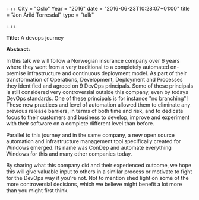 +++
City = "Oslo"
Year = "2016"
date = "2016-06-23T10:28:07+01:00"
title = "Jon Arild Torresdal"
type = "talk"

+++

<div class="col-12">
  <p><strong>Title:</strong>
A devops journey
</p>

<p><strong>Abstract:</strong></p>

<p>In this talk we will follow a Norwegian insurance company over 6 years where they went from a very traditional to a completely automated on-premise infrastructure and continuous deployment model. As part of their transformation of Operations, Development, Deployment and Processes they identified and agreed on 9 DevOps principals. Some of these principals is still considered very controversial outside this company, even by todays DevOps standards. One of these principals is for instance "no branching"! These new practices and level of automation allowed them to eliminate any previous release barriers, in terms of both time and risk, and to dedicate focus to their customers and business to develop, improve and experiment with their software on a complete different level than before.</p>

<p>Parallel to this journey and in the same company, a new open source automation and infrastructure management tool specifically created for Windows emerged. Its name was ConDep and automate everything Windows for this and many other companies today.</p>

<p>By sharing what this company did and their experienced outcome, we hope this will give valuable input to others in a similar process or motivate to fight for the DevOps way if you're not. Not to mention shed light on some of the more controversial decisions, which we believe might benefit a lot more than you might first think.</p>

</div>

